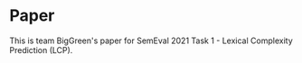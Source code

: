 # Paper

This is team BigGreen's paper for SemEval 2021 Task 1 - Lexical Complexity Prediction (LCP).
